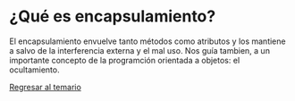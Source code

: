 # ¿Qué es encapsulamiento?

El encapsulamiento envuelve tanto métodos como atributos y los mantiene a salvo de la interferencia
externa y el mal uso. Nos guía tambien, a un importante concepto de la programción orientada a objetos: el ocultamiento.

[Regresar al temario](../../README.md)